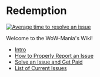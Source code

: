 # Redemption

[![Average time to resolve an issue](http://isitmaintained.com/badge/resolution/wowmaniauk/redemption.svg)](http://isitmaintained.com/project/wowmaniauk/redemption "Average time to resolve an issue")

Welcome to the WoW-Mania's Wiki!

* [Intro](https://github.com/wow-mania/Redemption/wiki/Intro)
* [How to Properly Report an Issue](https://github.com/wow-mania/Redemption/wiki/How-to-Properly-Report-an-Issue)
* [Solve an Issue and Get Paid](https://github.com/wow-mania/Redemption/wiki/Solve-an-Issue-and-get-Paid)
* [List of Current Issues](https://github.com/wow-mania/Redemption/issues)


